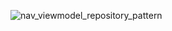 ![nav_viewmodel_repository_pattern](https://github.com/user-attachments/assets/f78d24e3-15fc-4bd0-88cd-7fbc0981553d)

